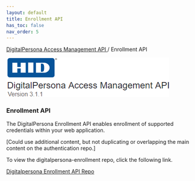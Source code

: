 ```yaml
---
layout: default
title: Enrollment API
has_toc: false
nav_order: 5
---
```


[DigitalPersona Access Management API ](https://lenhodgeman.github.io/digitalpersona-access-management-api/)/ Enrollment API  

![](assets/HID-logo.png)  

### Enrollment API  

The DigitalPersona Enrollment API enables enrollment of supported credentials within your web application.

[Could use additional content, but not duplicating or overlapping the main content on the authentication repo.]

To view the digitalpersona-enrollment repo, click the following link.

[Digitalpersona Enrollment API Repo](https://lenhodgeman.github.io/digitalpersona-enrollment/)
